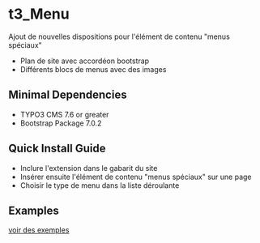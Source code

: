 # t3_Menu

Ajout de nouvelles dispositions pour l'élément de contenu "menus spéciaux"

* Plan de site avec accordéon bootstrap
* Différents blocs de menus avec des images

## Minimal Dependencies
* TYPO3 CMS 7.6 or greater
* Bootstrap Package 7.0.2

## Quick Install Guide
* Inclure l'extension dans le gabarit du site
* Insérer ensuite l'élément de contenu "menus spéciaux" sur une page
* Choisir le type de menu dans la liste déroulante

## Examples
[voir des exemples](https://github.com/CDG47-Dev/t3_Menu/tree/master/Examples)
